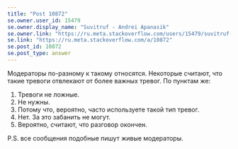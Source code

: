 ```yaml
---
title: "Post 10872"
se.owner.user_id: 15479
se.owner.display_name: "Suvitruf - Andrei Apanasik"
se.owner.link: "https://ru.meta.stackoverflow.com/users/15479/suvitruf-andrei-apanasik"
se.link: "https://ru.meta.stackoverflow.com/a/10872"
se.post_id: 10872
se.post_type: answer
---
```

<p>Модераторы по-разному к такому относятся. Некоторые считают, что такие тревоги отвлекают от более важных тревог. По пунктам же:</p>
<ol>
<li>Тревоги не ложные.</li>
<li>Не нужны.</li>
<li>Потому что, вероятно, часто используете такой тип тревог.</li>
<li>Нет. За это забанить не могут.</li>
<li>Вероятно, считают, что разговор окончен.</li>
</ol>
<p>P.S. все сообщения подобные пишут живые модераторы.</p>
